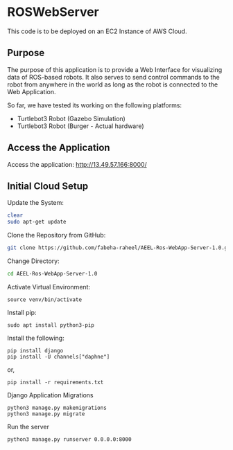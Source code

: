 # ROSWebServer

This code is to be deployed on an EC2 Instance of AWS Cloud.

## Purpose

The purpose of this application is to provide a Web Interface for visualizing data of ROS-based robots. It also serves to send control commands to the robot from anywhere in the world as long as the robot is connected to the Web Application.

So far, we have tested its working on the following platforms:
- Turtlebot3 Robot (Gazebo Simulation)
- Turtlebot3 Robot (Burger - Actual hardware)

## Access the Application
Access the application: http://13.49.57.166:8000/

## Initial Cloud Setup

Update the System:
```bash
clear
sudo apt-get update
```

Clone the Repository from GitHub:
```bash
git clone https://github.com/fabeha-raheel/AEEL-Ros-WebApp-Server-1.0.git
```

Change Directory:
```bash
cd AEEL-Ros-WebApp-Server-1.0
```

Activate Virtual Environment:
```shell
source venv/bin/activate
```

Install pip:
```shell
sudo apt install python3-pip
```

Install the following:
```shell
pip install django
pip install -U channels["daphne"]
```
or,
```shell
pip install -r requirements.txt
```

Django Application Migrations
```shell
python3 manage.py makemigrations
python3 manage.py migrate
```

Run the server
```shell
python3 manage.py runserver 0.0.0.0:8000
```